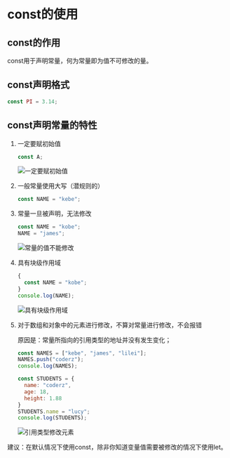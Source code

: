 # const的使用

## const的作用

const用于声明常量，何为常量即为值不可修改的量。

## const声明格式

```javascript
const PI = 3.14;
```

## const声明常量的特性

1. 一定要赋初始值

   ```javascript
   const A;
   ```

   <img class="medium" :src="$withBase('/frontend/advanced/es6/02_const的使用/image-20201028173625680.png')" alt="一定要赋初始值">

2. 一般常量使用大写（潜规则的）

   ```javascript
   const NAME = "kebe";
   ```

3. 常量一旦被声明，无法修改

   ```javascript
   const NAME = "kobe";
   NAME = "james";
   ```

   <img class="medium" :src="$withBase('/frontend/advanced/es6/02_const的使用/image-20201028174503516.png')" alt="常量的值不能修改">

4. 具有块级作用域

   ```javascript
   {
     const NAME = "kobe";
   }
   console.log(NAME);
   ```

   <img class="medium" :src="$withBase('/frontend/advanced/es6/02_const的使用/image-20201028174724156.png')" alt="具有块级作用域">

5. 对于数组和对象中的元素进行修改，不算对常量进行修改，不会报错 

   原因是：常量所指向的引用类型的地址并没有发生变化；

   ```javascript
   const NAMES = ["kebe", "james", "lilei"];
   NAMES.push("coderz");
   console.log(NAMES);
   
   const STUDENTS = {
     name: "coderz",
     age: 18,
     height: 1.88
   }
   STUDENTS.name = "lucy";
   console.log(STUDENTS);
   ```
   <img class="medium" :src="$withBase('/frontend/advanced/es6/02_const的使用/image-20201028175716060.png')" alt="引用类型修改元素">



建议：在默认情况下使用const，除非你知道变量值需要被修改的情况下使用let。